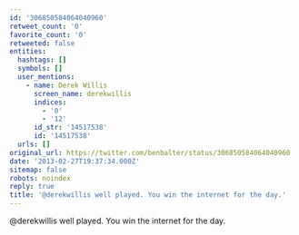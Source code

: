 ```yaml
---
id: '306850584064040960'
retweet_count: '0'
favorite_count: '0'
retweeted: false
entities:
  hashtags: []
  symbols: []
  user_mentions:
    - name: Derek Willis
      screen_name: derekwillis
      indices:
        - '0'
        - '12'
      id_str: '14517538'
      id: '14517538'
  urls: []
original_url: https://twitter.com/benbalter/status/306850584064040960
date: '2013-02-27T19:37:34.000Z'
sitemap: false
robots: noindex
reply: true
title: '@derekwillis well played. You win the internet for the day.'
---
```


@derekwillis well played. You win the internet for the day.